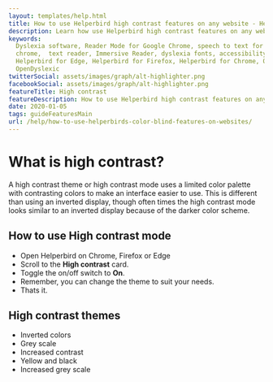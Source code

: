 ```yaml
---
layout: templates/help.html
title: How to use Helperbird high contrast features on any website - Helperbird
description: Learn how use Helperbird high contrast features on any website or app.
keywords:
  Dyslexia software, Reader Mode for Google Chrome, speech to text for chrome, Text to speech for
  chrome,  text reader, Immersive Reader, dyslexia fonts, accessibility software, dyslexia software,
  Helperbird for Edge, Helperbird for Firefox, Helperbird for Chrome, Opendyslexic for Chrome,
  OpenDyslexic
twitterSocial: assets/images/graph/alt-highlighter.png
facebookSocial: assets/images/graph/alt-highlighter.png
featureTitle: High contrast
featureDescription: How to use Helperbird high contrast features on any website
date: 2020-01-05
tags: guideFeaturesMain
url: /help/how-to-use-helperbirds-color-blind-features-on-websites/
---
```


# What is high contrast?

A high contrast theme or high contrast mode uses a limited color palette with contrasting colors to
make an interface easier to use. This is different than using an inverted display, though often
times the high contrast mode looks similar to an inverted display because of the darker color
scheme.

## How to use High contrast mode

- Open Helperbird on Chrome, Firefox or Edge
- Scroll to the **High contrast** card.
- Toggle the on/off switch to **On**.
- Remember, you can change the theme to suit your needs.
- Thats it.

## High contrast themes

- Inverted colors
- Grey scale
- Increased contrast
- Yellow and black
- Increased grey scale
